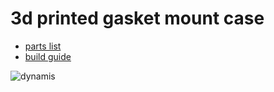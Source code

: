# 3d printed gasket mount case
- [parts list](https://github.com/bbrfkr/dynamis-keyboard/blob/master/case/3dp/BOM.md)
- [build guide](https://github.com/bbrfkr/dynamis-keyboard/blob/master/case/3dp/BUILD.md)

![dynamis](https://i.imgur.com/O53VaMlh.jpeg)
